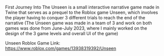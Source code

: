First Journey Into The Unseen is a small interactive narrative game made in Twine that serves as a prequel to the Roblox game Unseen, which involves
the player having to conquer 3 different trials to reach the end of the narrative (The Unseen game was made in a team of 3 and work on both games was done from June-July 2023, where I mainly worked on the design of the 3 game levels and overall UI of the game)

Unseen Roblox Game Link: https://www.roblox.com/games/13938319392/Unseen

